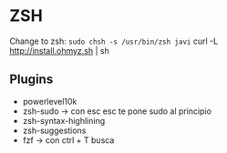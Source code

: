 # ZSH

Change to zsh: `sudo chsh -s /usr/bin/zsh javi`
curl -L http://install.ohmyz.sh | sh



## Plugins

- powerlevel10k
- zsh-sudo   -> con esc esc  te pone sudo al principio
- zsh-syntax-highlining
- zsh-suggestions
- fzf -> con ctrl + T busca